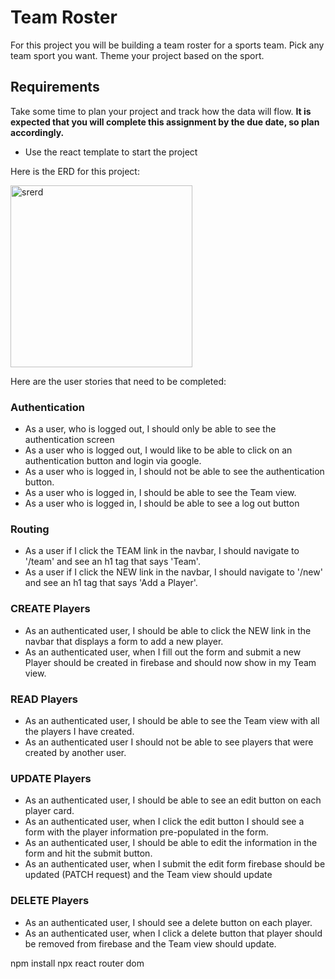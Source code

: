 # Team Roster
For this project you will be building a team roster for a sports team.  Pick any team sport you want.  Theme your project based on the sport.

## Requirements
Take some time to plan your project and track how the data will flow. **It is expected that you will complete this assignment by the due date, so plan accordingly.**

- Use the react template to start the project

Here is the ERD for this project:

<img width="291" alt="srerd" src="https://user-images.githubusercontent.com/29741570/137314750-ec4b65c5-e139-4b1a-8fa5-6d25aa57afb7.png">

Here are the user stories that need to be completed:
### Authentication
* As a user, who is logged out, I should only be able to see the authentication screen
* As a user who is logged out, I would like to be able to click on an authentication button and login via google.
* As a user who is logged in, I should not be able to see the authentication button.
* As a user who is logged in, I should be able to see the Team view.
* As a user who is logged in, I should be able to see a log out button

### Routing
* As a user if I click the TEAM link in the navbar, I should navigate to '/team' and see an h1 tag that says 'Team'.
* As a user if I click the NEW link in the navbar, I should navigate to '/new' and see an h1 tag that says 'Add a Player'.

### CREATE Players
* As an authenticated user, I should be able to click the NEW link in the navbar that displays a form to add a new player.
* As an authenticated user, when I fill out the form and submit a new Player should be created in firebase and should now show in my Team view.

### READ Players
* As an authenticated user, I should be able to see the Team view with all the players I have created.
* As an authenticated user I should not be able to see players that were created by another user.

### UPDATE Players
* As an authenticated user, I should be able to see an edit button on each player card.
* As an authenticated user, when I click the edit button I should see a form with the player information pre-populated in the form.
* As an authenticated user, I should be able to edit the information in the form and hit the submit button.
* As an authenticated user, when I submit the edit form firebase should be updated (PATCH request) and the Team view should update

### DELETE Players
* As an authenticated user, I should see a delete button on each player.
* As an authenticated user, when I click a delete button that player should be removed from firebase and the Team view should update.

npm install
npx
react router dom
